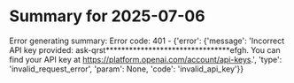 # Summary for 2025-07-06

Error generating summary: Error code: 401 - {'error': {'message': 'Incorrect API key provided: ask-qrst********************************efgh. You can find your API key at https://platform.openai.com/account/api-keys.', 'type': 'invalid_request_error', 'param': None, 'code': 'invalid_api_key'}}